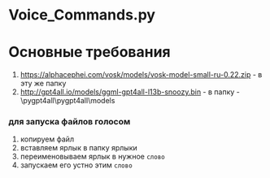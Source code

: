 # Voice_Commands.py

# Основные требования

1. https://alphacephei.com/vosk/models/vosk-model-small-ru-0.22.zip - в эту же папку  
2. http://gpt4all.io/models/ggml-gpt4all-l13b-snoozy.bin            - в папку - \pygpt4all\pygpt4all\models

### для запуска файлов голосом      

1. копируем файл          
2. вставляем ярлык в папку ярлыки                
3. переименовываем ярлык в нужное `слово`               
4. запускаем его устно этим `слово`                


